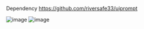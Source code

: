 Dependency
https://github.com/riversafe33/uiprompt

![image](https://github.com/user-attachments/assets/43adc534-d6e2-4bee-91d3-19876fa32cb3)
![image](https://github.com/user-attachments/assets/6fbc6c33-5249-42bc-8564-7aaa41ec11c4)
